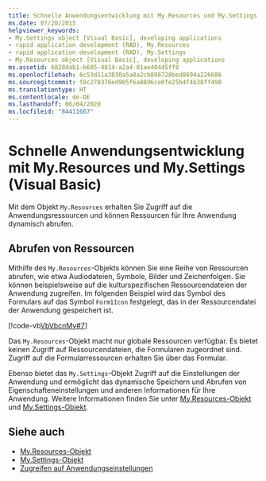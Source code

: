 ```yaml
---
title: Schnelle Anwendungsentwicklung mit My.Resources und My.Settings
ms.date: 07/20/2015
helpviewer_keywords:
- My.Settings object [Visual Basic], developing applications
- rapid application development (RAD), My.Resources
- rapid application development (RAD), My.Settings
- My.Resources object [Visual Basic], developing applications
ms.assetid: 68284ab1-b685-4814-a2a4-01ae40445ff8
ms.openlocfilehash: 6c53d11a3830a5a8a2cb898728bed8694a226686
ms.sourcegitcommit: f8c270376ed905f6a8896ce0fe25b4f4b38ff498
ms.translationtype: HT
ms.contentlocale: de-DE
ms.lasthandoff: 06/04/2020
ms.locfileid: "84411667"
---
```

# <a name="rapid-application-development-with-myresources-and-mysettings-visual-basic"></a>Schnelle Anwendungsentwicklung mit My.Resources und My.Settings (Visual Basic)

Mit dem Objekt `My.Resources` erhalten Sie Zugriff auf die Anwendungsressourcen und können Ressourcen für Ihre Anwendung dynamisch abrufen.  
  
## <a name="retrieving-resources"></a>Abrufen von Ressourcen  

 Mithilfe des `My.Resources`-Objekts können Sie eine Reihe von Ressourcen abrufen, wie etwa Audiodateien, Symbole, Bilder und Zeichenfolgen. Sie können beispielsweise auf die kulturspezifischen Ressourcendateien der Anwendung zugreifen. Im folgenden Beispiel wird das Symbol des Formulars auf das Symbol `Form1Icon` festgelegt, das in der Ressourcendatei der Anwendung gespeichert ist.  
  
 [!code-vb[VbVbcnMy#7](~/samples/snippets/visualbasic/VS_Snippets_VBCSharp/VbVbcnMy/VB/Class1.vb#7)]  
  
 Das `My.Resources`-Objekt macht nur globale Ressourcen verfügbar. Es bietet keinen Zugriff auf Ressourcendateien, die Formularen zugeordnet sind. Zugriff auf die Formularressourcen erhalten Sie über das Formular.  
  
 Ebenso bietet das `My.Settings`-Objekt Zugriff auf die Einstellungen der Anwendung und ermöglicht das dynamische Speichern und Abrufen von Eigenschafteneinstellungen und anderen Informationen für Ihre Anwendung. Weitere Informationen finden Sie unter [My.Resources-Objekt](../../language-reference/objects/my-resources-object.md) und [My.Settings-Objekt](../../language-reference/objects/my-settings-object.md).  
  
## <a name="see-also"></a>Siehe auch

- [My.Resources-Objekt](../../language-reference/objects/my-resources-object.md)
- [My.Settings-Objekt](../../language-reference/objects/my-settings-object.md)
- [Zugreifen auf Anwendungseinstellungen](../programming/app-settings/index.md)
